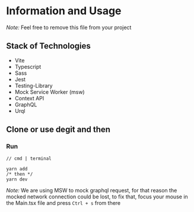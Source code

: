 # Information and Usage

_Note:_ Feel free to remove this file from your project

## Stack of Technologies
* Vite
* Typescript
* Sass
* Jest
* Testing-Library
* Mock Service Worker (msw)
* Context API
* GraphQL
* Urql

## Clone or use degit and then

### Run
```
// cmd | terminal

yarn add
/* then */
yarn dev
```

_Note:_ We are using MSW to mock graphql request, for that reason the mocked network
connection could be lost, to fix that, focus your mouse in the Main.tsx file and press ```Ctrl + s```
from there 



